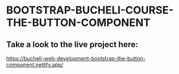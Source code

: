 # BOOTSTRAP-BUCHELI-COURSE-THE-BUTTON-COMPONENT

## Take a look to the live project here:
https://bucheli-web-development-bootstrap-the-button-component.netlify.app/
